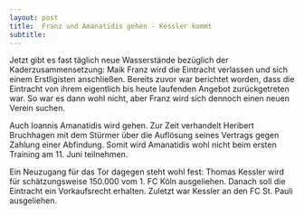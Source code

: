 ```yaml
---
layout: post
title:  Franz und Amanatidis gehen - Kessler kommt
subtitle:  
---
```


Jetzt gibt es fast täglich neue Wasserstände bezüglich der Kaderzusammensetzung: Maik Franz wird die Eintracht verlassen und sich einem Erstligisten anschließen. Bereits zuvor war berichtet worden, dass die Eintracht von ihrem eigentlich bis heute laufenden Angebot zurückgetreten war. So war es dann wohl nicht, aber Franz wird sich dennoch einen neuen Verein suchen.

Auch Ioannis Amanatidis wird gehen. Zur Zeit verhandelt Heribert Bruchhagen mit dem Stürmer über die Auflösung seines Vertrags gegen Zahlung einer Abfindung. Somit wird Amanatidis wohl nicht beim ersten Training am 11. Juni teilnehmen.

Ein Neuzugang für das Tor dagegen steht wohl fest: Thomas Kessler wird für schätzungsweise 150.000 vom 1. FC Köln ausgeliehen. Danach soll die Eintracht ein Vorkaufsrecht erhalten. Zuletzt war Kessler an den FC St. Pauli ausgeliehen.
